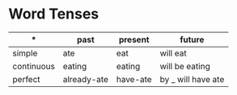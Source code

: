 # Word Tenses

| *          | past        | present   | future             |
|------------|-------------|-----------|--------------------|
| simple     | ate         | eat       | will eat           |
| continuous | eating      | eating    | will be eating     |
| perfect    | already-ate | have-ate  | by _ will have ate |
